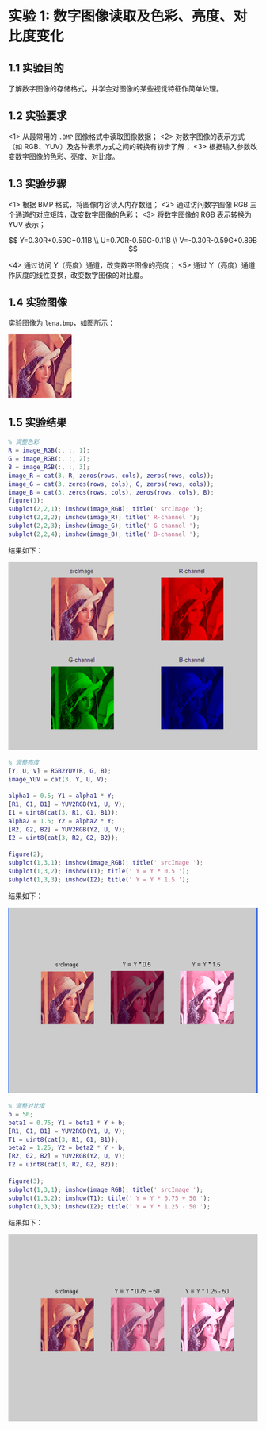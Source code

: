 # 实验 1: 数字图像读取及色彩、亮度、对比度变化

## 1.1 实验目的

了解数字图像的存储格式，并学会对图像的某些视觉特征作简单处理。

## 1.2 实验要求

<1> 从最常用的 `.BMP` 图像格式中读取图像数据；
<2> 对数字图像的表示方式（如 RGB、YUV）及各种表示方式之间的转换有初步了解；
<3> 根据输入参数改变数字图像的色彩、亮度、对比度。

## 1.3 实验步骤

<1> 根据 BMP 格式，将图像内容读入内存数组；
<2> 通过访问数字图像 RGB 三个通道的对应矩阵，改变数字图像的色彩；
<3> 将数字图像的 RGB 表示转换为 YUV 表示；

$$
Y=0.30R+0.59G+0.11B \\
U=0.70R-0.59G-0.11B \\
V=-0.30R-0.59G+0.89B
$$

<4> 通过访问 Y（亮度）通道，改变数字图像的亮度；
<5> 通过 Y（亮度）通道作灰度的线性变换，改变数字图像的对比度。

## 1.4 实验图像

实验图像为 `lena.bmp`，如图所示：

![lena.bmp](../images/lena.bmp)

## 1.5 实验结果

```matlab
% 调整色彩
R = image_RGB(:, :, 1);
G = image_RGB(:, :, 2);
B = image_RGB(:, :, 3);
image_R = cat(3, R, zeros(rows, cols), zeros(rows, cols));
image_G = cat(3, zeros(rows, cols), G, zeros(rows, cols));
image_B = cat(3, zeros(rows, cols), zeros(rows, cols), B);
figure(1);
subplot(2,2,1); imshow(image_RGB); title(' srcImage ');
subplot(2,2,2); imshow(image_R); title(' R-channel ');
subplot(2,2,3); imshow(image_G); title(' G-channel ');
subplot(2,2,4); imshow(image_B); title(' B-channel ');
```

结果如下：

![调整色彩](../images/lab1-result1.png)

```matlab
% 调整亮度
[Y, U, V] = RGB2YUV(R, G, B);
image_YUV = cat(3, Y, U, V);

alpha1 = 0.5; Y1 = alpha1 * Y;
[R1, G1, B1] = YUV2RGB(Y1, U, V);
I1 = uint8(cat(3, R1, G1, B1));
alpha2 = 1.5; Y2 = alpha2 * Y;
[R2, G2, B2] = YUV2RGB(Y2, U, V);
I2 = uint8(cat(3, R2, G2, B2));

figure(2);
subplot(1,3,1); imshow(image_RGB); title(' srcImage ');
subplot(1,3,2); imshow(I1); title(' Y = Y * 0.5 ');
subplot(1,3,3); imshow(I2); title(' Y = Y * 1.5 ');
```

结果如下：

![调整亮度](../images/lab1-result2.png)

```matlab
% 调整对比度
b = 50;
beta1 = 0.75; Y1 = beta1 * Y + b;
[R1, G1, B1] = YUV2RGB(Y1, U, V);
T1 = uint8(cat(3, R1, G1, B1));
beta2 = 1.25; Y2 = beta2 * Y - b;
[R2, G2, B2] = YUV2RGB(Y2, U, V);
T2 = uint8(cat(3, R2, G2, B2));

figure(3);
subplot(1,3,1); imshow(image_RGB); title(' srcImage ');
subplot(1,3,2); imshow(T1); title(' Y = Y * 0.75 + 50 ');
subplot(1,3,3); imshow(I2); title(' Y = Y * 1.25 - 50 ');
```

结果如下：

![调整对比度](../images/lab1-result3.png)
